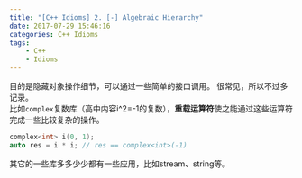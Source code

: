 ```yaml
---
title: "[C++ Idioms] 2. [-] Algebraic Hierarchy"
date: 2017-07-29 15:46:16
categories: C++ Idioms
tags:
    - C++
    - Idioms
---
```

目的是隐藏对象操作细节，可以通过一些简单的接口调用。  <!-- more --> 
很常见，所以不过多记录。  
比如`complex`复数库（高中内容i^2=-1的复数），**重载运算符**使之能通过这些运算符完成一些比较复杂的操作。  
```c++
complex<int> i(0, 1);
auto res = i * i; // res == complex<int>(-1)
```
其它的一些库多多少少都有一些应用，比如stream、string等。  
